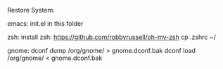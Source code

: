 Restore System:

emacs:
init.el in this folder

zsh:
install zsh: https://github.com/robbyrussell/oh-my-zsh
cp .zshrc ~/

gnome:
dconf dump /org/gnome/ > gnome.dconf.bak
dconf load /org/gnome/ < gnome.dconf.bak
